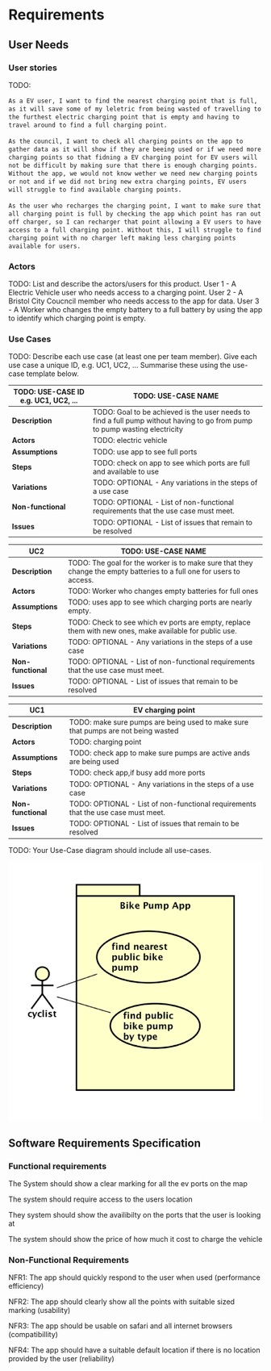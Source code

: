 # Requirements

## User Needs

### User stories
TODO: 

    As a EV user, I want to find the nearest charging point that is full, as it will save some of my leletric from being wasted of travelling to the furthest electric charging point that is empty and having to travel around to find a full charging point.

    As the council, I want to check all charging points on the app to gather data as it will show if they are beeing used or if we need more charging points so that fidning a EV charging point for EV users will not be difficult by making sure that there is enough charging points. Without the app, we would not know wether we need new charging points or not and if we did not bring new extra charging points, EV users will struggle to find available charging points.

    As the user who recharges the charging point, I want to make sure that all charging point is full by checking the app which point has ran out off charger, so I can recharger that point allowing a EV users to have access to a full charging point. Without this, I will struggle to find charging point with no charger left making less charging points available for users.

### Actors
TODO: List and describe the actors/users for this product.
User 1 - A Electric Vehicle user who needs access to a charging point.
User 2 - A Bristol City Coucncil member who needs access to the app for data.
User 3 - A Worker who changes the empty battery to a full battery by using the app to identify which charging point is empty.

### Use Cases
TODO: Describe each use case (at least one per team member).
    Give each use case a unique ID, e.g. UC1, UC2, ...
    Summarise these using the use-case template below.

| TODO: USE-CASE ID e.g. UC1, UC2, ... | TODO: USE-CASE NAME | 
| -------------------------------------- | ------------------- |
| **Description** | TODO: Goal to be achieved is the user needs to find a full pump without having to go from pump to pump wasting electricity|
| **Actors** | TODO: electric vehicle |
| **Assumptions** | TODO: use app to see full ports</td></tr>
| **Steps** | TODO: check on app to see which ports are full and available to use |
| **Variations** | TODO: OPTIONAL - Any variations in the steps of a use case |
| **Non-functional** | TODO: OPTIONAL - List of non-functional requirements that the use case must meet. |
| **Issues** | TODO: OPTIONAL - List of issues that remain to be resolved |

| UC2| TODO: USE-CASE NAME | 
| -------------------------------------- | ------------------- |
| **Description** | TODO: The goal for the worker is to make sure that they change the empty batteries to a full one for users to access. |
| **Actors** | TODO: Worker who changes empty batteries for full ones |
| **Assumptions** | TODO: uses app to see which charging ports are nearly empty.
| **Steps** | TODO: Check to see which ev ports are empty, replace them with new ones, make available for public use.
| **Variations** | TODO: OPTIONAL - Any variations in the steps of a use case |
| **Non-functional** | TODO: OPTIONAL - List of non-functional requirements that the use case must meet. |
| **Issues** | TODO: OPTIONAL - List of issues that remain to be resolved |

| UC1| EV charging point | 
| -------------------------------------- | ------------------- |
| **Description** | TODO: make sure pumps are being used to make sure that pumps are not being wasted |
| **Actors** | TODO: charging point |
| **Assumptions** | TODO: check app to make sure pumps are active ands are being used</td></tr>
| **Steps** | TODO: check app,if busy add more ports|
| **Variations** | TODO: OPTIONAL - Any variations in the steps of a use case |
| **Non-functional** | TODO: OPTIONAL - List of non-functional requirements that the use case must meet. |
| **Issues** | TODO: OPTIONAL - List of issues that remain to be resolved |

TODO: Your Use-Case diagram should include all use-cases.

![Insert your Use-Case Diagram Here](images/use-case.png)

## Software Requirements Specification
### Functional requirements
 
The System should show a clear marking for all the ev ports on the map

The system should require access to the users location

They system should show the availibilty on the ports that the user is looking at

The system should show the price of how much it cost to charge the vehicle

### Non-Functional Requirements

NFR1: The app should quickly respond to the user when used (performance efficiency) 

NFR2: The app should clearly show all the points with suitable sized marking (usability)

NFR3: The app should be usable on safari and all internet browsers (compatibillity)

NFR4: The app should have a suitable default location if there is no location provided by the user (reliability)
 
